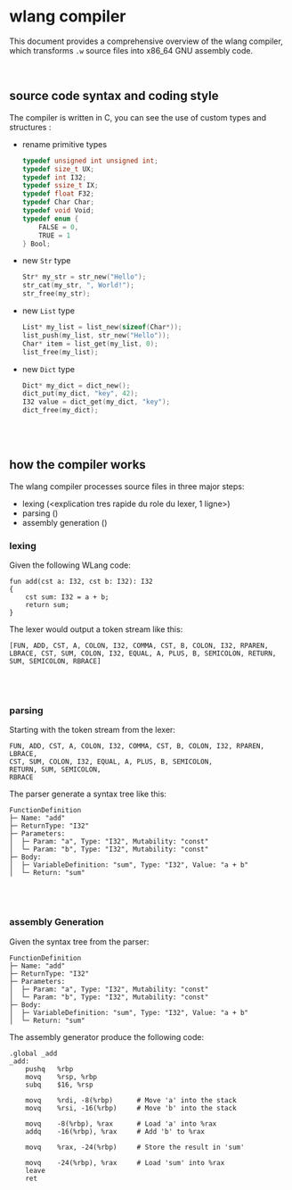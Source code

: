 # wlang compiler

This document provides a comprehensive overview of the wlang compiler, which transforms `.w` source files into x86_64 GNU assembly code.

<br>

## source code syntax and coding style

The compiler is written in C, you can see the use of custom types and structures :

- rename primitive types
    ```c
    typedef unsigned int unsigned int;
    typedef size_t UX;
    typedef int I32;
    typedef ssize_t IX;
    typedef float F32;
    typedef Char Char;
    typedef void Void;
    typedef enum { 
        FALSE = 0, 
        TRUE = 1 
    } Bool;
    ```

- new `Str` type
    ```c
    Str* my_str = str_new("Hello");
    str_cat(my_str, ", World!");
    str_free(my_str);
    ```

- new `List` type
    ```c
    List* my_list = list_new(sizeof(Char*));
    list_push(my_list, str_new("Hello"));
    Char* item = list_get(my_list, 0);
    list_free(my_list);
    ```

- new `Dict` type
    ```c
    Dict* my_dict = dict_new();
    dict_put(my_dict, "key", 42);
    I32 value = dict_get(my_dict, "key");
    dict_free(my_dict);
    ```

<br>
<br>

## how the compiler works

The wlang compiler processes source files in three major steps: 
- lexing (<explication tres rapide du role du lexer, 1 ligne>)
- parsing (<meme chose>)
- assembly generation (<meme chose>)

### lexing

Given the following WLang code:

```wlang
fun add(cst a: I32, cst b: I32): I32
{
    cst sum: I32 = a + b;
    return sum;
}
```

The lexer would output a token stream like this:

```plaintext
[FUN, ADD, CST, A, COLON, I32, COMMA, CST, B, COLON, I32, RPAREN, LBRACE, CST, SUM, COLON, I32, EQUAL, A, PLUS, B, SEMICOLON, RETURN, SUM, SEMICOLON, RBRACE]
```

<br>
<br>

### parsing

Starting with the token stream from the lexer:

```plaintext
FUN, ADD, CST, A, COLON, I32, COMMA, CST, B, COLON, I32, RPAREN, LBRACE,
CST, SUM, COLON, I32, EQUAL, A, PLUS, B, SEMICOLON,
RETURN, SUM, SEMICOLON,
RBRACE
```

The parser generate a syntax tree like this:

```plaintext
FunctionDefinition
├─ Name: "add"
├─ ReturnType: "I32"
├─ Parameters:
│  ├─ Param: "a", Type: "I32", Mutability: "const"
│  └─ Param: "b", Type: "I32", Mutability: "const"
├─ Body:
│  ├─ VariableDefinition: "sum", Type: "I32", Value: "a + b"
│  └─ Return: "sum"
```

<br>
<br>

### assembly Generation

Given the syntax tree from the parser:

```plaintext
FunctionDefinition
├─ Name: "add"
├─ ReturnType: "I32"
├─ Parameters:
│  ├─ Param: "a", Type: "I32", Mutability: "const"
│  └─ Param: "b", Type: "I32", Mutability: "const"
├─ Body:
│  ├─ VariableDefinition: "sum", Type: "I32", Value: "a + b"
│  └─ Return: "sum"
```

The assembly generator produce the following code:

```assembly
.global _add
_add:
    pushq   %rbp
    movq    %rsp, %rbp
    subq    $16, %rsp

    movq    %rdi, -8(%rbp)      # Move 'a' into the stack
    movq    %rsi, -16(%rbp)     # Move 'b' into the stack

    movq    -8(%rbp), %rax      # Load 'a' into %rax
    addq    -16(%rbp), %rax     # Add 'b' to %rax

    movq    %rax, -24(%rbp)     # Store the result in 'sum'

    movq    -24(%rbp), %rax     # Load 'sum' into %rax
    leave
    ret
```